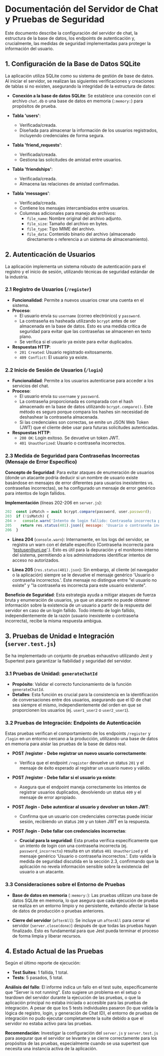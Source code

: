 # Documentación del Servidor de Chat y Pruebas de Seguridad

Este documento describe la configuración del servidor de chat, la estructura de la base de datos, los endpoints de autenticación y, crucialmente, las medidas de seguridad implementadas para proteger la información del usuario.

## 1. Configuración de la Base de Datos SQLite

La aplicación utiliza SQLite como su sistema de gestión de base de datos. Al iniciar el servidor, se realizan las siguientes verificaciones y creaciones de tablas si no existen, asegurando la integridad de la estructura de datos:

- **Conexión a la base de datos SQLite**: Se establece una conexión con el archivo `chat.db` o una base de datos en memoria (`:memory:`) para propósitos de prueba.

- **Tabla 'users'**: 
  - Verificada/creada.
  - Diseñada para almacenar la información de los usuarios registrados, incluyendo credenciales de forma segura.

- **Tabla 'friend_requests'**: 
  - Verificada/creada.
  - Gestiona las solicitudes de amistad entre usuarios.

- **Tabla 'friendships'**: 
  - Verificada/creada.
  - Almacena las relaciones de amistad confirmadas.

- **Tabla 'messages'**: 
  - Verificada/creada.
  - Contiene los mensajes intercambiados entre usuarios.
  - Columnas adicionales para manejo de archivos: 
    - `file_name`: Nombre original del archivo adjunto.
    - `file_size`: Tamaño del archivo en bytes.
    - `file_type`: Tipo MIME del archivo.
    - `file_data`: Contenido binario del archivo (almacenado directamente o referencia a un sistema de almacenamiento).

## 2. Autenticación de Usuarios

La aplicación implementa un sistema robusto de autenticación para el registro y el inicio de sesión, utilizando técnicas de seguridad estándar de la industria.

### 2.1 Registro de Usuarios (`/register`)

- **Funcionalidad**: Permite a nuevos usuarios crear una cuenta en el sistema.
- **Proceso**: 
  - El usuario envía su `username` (correo electrónico) y `password`.
  - La contraseña es hasheada utilizando `bcrypt` antes de ser almacenada en la base de datos. Esto es una medida crítica de seguridad para evitar que las contraseñas se almacenen en texto plano.
  - Se verifica si el usuario ya existe para evitar duplicados.
- **Respuestas HTTP**: 
  - `201 Created`: Usuario registrado exitosamente.
  - `409 Conflict`: El usuario ya existe.

### 2.2 Inicio de Sesión de Usuarios (`/login`)

- **Funcionalidad**: Permite a los usuarios autenticarse para acceder a los servicios del chat.
- **Proceso**: 
  - El usuario envía su `username` y `password`.
  - La contraseña proporcionada es comparada con el hash almacenado en la base de datos utilizando `bcrypt.compare()`. Este método es seguro porque compara los hashes sin necesidad de deshashear la contraseña almacenada.
  - Si las credenciales son correctas, se emite un JSON Web Token (JWT) que el cliente debe usar para futuras solicitudes autenticadas.
- **Respuestas HTTP**: 
  - `200 OK`: Login exitoso. Se devuelve un token JWT.
  - `401 Unauthorized`: Usuario o contraseña incorrectos.

### 2.3 Medida de Seguridad para Contraseñas Incorrectas (Mensaje de Error Específico)

**Concepto de Seguridad**: Para evitar ataques de enumeración de usuarios (donde un atacante podría deducir si un nombre de usuario existe basándose en mensajes de error diferentes para usuarios inexistentes vs. contraseñas incorrectas), se ha configurado un mensaje de error genérico para intentos de login fallidos.

**Implementación** (líneas 202-206 en `server.js`):

```javascript
202  const isMatch = await bcrypt.compare(password, user.password);
203  if (!isMatch) {
204 >   console.warn('Intento de login fallido: Contraseña incorrecta para \'testuser@uni.pe\'.');
205    return res.status(401).json({ message: 'Usuario o contraseña incorrectos.' });
206  }
```

- **Línea 204** (`console.warn`): Internamente, en los logs del servidor, se registra un warn con el detalle específico (Contraseña incorrecta para 'testuser@uni.pe'.). Esto es útil para la depuración y el monitoreo interno del sistema, permitiendo a los administradores identificar intentos de acceso no autorizados.

- **Línea 205** (`res.status(401).json`): Sin embargo, al cliente (el navegador o la aplicación) siempre se le devuelve el mensaje genérico 'Usuario o contraseña incorrectos.'. Este mensaje no distingue entre "el usuario no existe" y "la contraseña es incorrecta para este usuario existente".

**Beneficio de Seguridad**: Esta estrategia ayuda a mitigar ataques de fuerza bruta y enumeración de usuarios, ya que un atacante no puede obtener información sobre la existencia de un usuario a partir de la respuesta del servidor en caso de un login fallido. Todo intento de login fallido, independientemente de la razón (usuario inexistente o contraseña incorrecta), recibe la misma respuesta ambigua.

## 3. Pruebas de Unidad e Integración (`server.test.js`)

Se ha implementado un conjunto de pruebas exhaustivo utilizando Jest y Supertest para garantizar la fiabilidad y seguridad del servidor.

### 3.1 Pruebas de Unidad: `generateChatId`

- **Propósito**: Validar el correcto funcionamiento de la función `generateChatId`.
- **Detalles**: Esta función es crucial para la consistencia en la identificación de conversaciones entre dos usuarios, asegurando que el ID de chat sea siempre el mismo, independientemente del orden en que se proporcionen los usuarios (ej. `user1_user2` o `user2_user1`).

### 3.2 Pruebas de Integración: Endpoints de Autenticación

Estas pruebas verifican el comportamiento de los endpoints `/register` y `/login` en un entorno cercano a la producción, utilizando una base de datos en memoria para aislar las pruebas de la base de datos real.

- **POST /register - Debe registrar un nuevo usuario correctamente**: 
  - Verifica que el endpoint `/register` devuelve un status `201` y el mensaje de éxito esperado al registrar un usuario nuevo y válido.

- **POST /register - Debe fallar si el usuario ya existe**: 
  - Asegura que el endpoint maneja correctamente los intentos de registrar usuarios duplicados, devolviendo un status `409` y el mensaje de error apropiado.

- **POST /login - Debe autenticar al usuario y devolver un token JWT**: 
  - Confirma que un usuario con credenciales correctas puede iniciar sesión, recibiendo un status `200` y un token JWT en la respuesta.

- **POST /login - Debe fallar con credenciales incorrectas**: 
  - **Crucial para la seguridad**: Esta prueba verifica específicamente que un intento de login con una contraseña incorrecta (ej. `password_incorrecto`) resulta en un status `401 Unauthorized` y el mensaje genérico 'Usuario o contraseña incorrectos.'. Esto valida la medida de seguridad discutida en la sección 2.3, confirmando que la aplicación no revela información sensible sobre la existencia del usuario a un atacante.

### 3.3 Consideraciones sobre el Entorno de Pruebas

- **Base de datos en memoria** (`:memory:`): Las pruebas utilizan una base de datos SQLite en memoria, lo que asegura que cada ejecución de prueba se realiza en un entorno limpio y no persistente, evitando afectar la base de datos de producción o pruebas anteriores.

- **Cierre del servidor** (`afterAll`): Se incluye un `afterAll` para cerrar el servidor (`server.close(done)`) después de que todas las pruebas hayan finalizado. Esto es fundamental para que Jest pueda terminar el proceso de forma limpia y liberar recursos.

## 4. Estado Actual de las Pruebas

Según el último reporte de ejecución:

- **Test Suites**: 1 fallida, 1 total.
- **Tests**: 5 pasados, 5 total.

**Análisis del fallo**: El informe indica un fallo en el test suite, específicamente que "Server is not running". Esto sugiere un problema en el setup o teardown del servidor durante la ejecución de las pruebas, o que la aplicación principal no estaba iniciada o accesible para las pruebas de integración. A pesar de que los 5 tests individuales pasaron (lo que valida la lógica de registro, login, y generación de Chat ID), el entorno de pruebas de integración no pudo ejecutar completamente la suite debido a que el servidor no estaba activo para las pruebas.

**Recomendación**: Investigar la configuración del `server.js` y `server.test.js` para asegurar que el servidor se levante y se cierre correctamente para los propósitos de las pruebas, especialmente cuando se usa supertest que necesita una instancia activa de la aplicación.